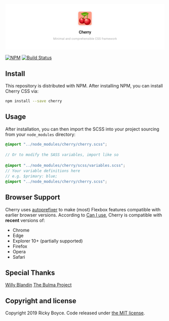 ![](./assets/imgs/cherry.jpg)

[![NPM](https://img.shields.io/npm/v/cherry.svg)](https://www.npmjs.com/package/cherry) [![Build Status](https://travis-ci.org/boycce/cherry.svg?branch=master)](https://travis-ci.org/boycce/cherry)

## Install

This repository is distributed with NPM. After installing NPM, you can install Cherry CSS via:

```sh
npm install --save cherry
```

## Usage

After installation, you can then import the SCSS into your project sourcing from your `node_modules` directory:

```scss
@import "../node_modules/cherry/cherry.scss";

// Or to modify the SASS variables, import like so

@import "../node_modules/cherry/scss/variables.scss";
// Your variable definitions here
// e.g. $primary: blue;
@import "../node_modules/cherry/cherry.scss";
```

## Browser Support

Cherry uses [autoprefixer](https://github.com/postcss/autoprefixer) to make (most) Flexbox features compatible with earlier browser versions. According to [Can I use](https://caniuse.com/#feat=flexbox), Cherry is compatible with **recent** versions of:

* Chrome
* Edge
* Explorer 10+ (partially supported)
* Firefox
* Opera
* Safari

## Special Thanks

[Willy Blandin](https://github.com/blandinw)
[The Bulma Project](https://github.com/jgthms/bulma)

## Copyright and license

Copyright 2019 Ricky Boyce. Code released under [the MIT license](https://github.com/boycce/cherry/blob/master/LICENSE).
